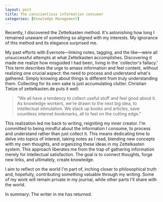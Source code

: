```yaml
---
layout: post
title: The conscientious information consumer 
categories: [Knowledge Management]
---
```

Recently, I discovered the Zettelkasten method. It's astonishing how long I remained unaware of something so aligned with my interests. My ignorance of this method and its elegance surprised me.

My past efforts with Evernote—linking notes, tagging, and the like—were all unsuccessful attempts at what Zettelkasten accomplishes. Discovering it made me realize how misguided I had been, living in the 'collector's fallacy.' This term describes the urge to amass information and feel content, without realizing one crucial aspect: the need to process and understand what's gathered. Simply knowing about things is different from truly understanding them. Collecting for its own sake is just accumulating clutter. Christian Tietze of zettelkasten.de puts it well:

> "We all have a tendency to collect useful stuff and feel good about it. As knowledge workers, we're drawn to the next big idea, to intellectual stimulation. We stack up books and articles, save countless internet bookmarks, all to feel on the cutting edge."

This realization led me back to writing, reigniting my inner creator. I'm committed to being mindful about the information I consume, to process and understand rather than just collect it. This means dedicating time to delve into topics of interest, taking notes as I read, blending new concepts with my own thoughts, and organizing these ideas in my Zettelkasten system. This approach liberates me from the trap of gathering information merely for intellectual satisfaction. The goal is to connect thoughts, forge new links, and ultimately, create knowledge.

I aim to reflect on the world I'm part of, inching closer to philosophical truth and, hopefully, contributing something valuable through my writing. Some of my work will remain private in my journal, while other parts I'll share with the world.

In summary: The writer in me has returned.

